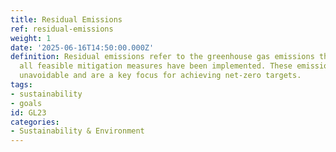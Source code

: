```yaml
---
title: Residual Emissions
ref: residual-emissions
weight: 1
date: '2025-06-16T14:50:00.000Z'
definition: Residual emissions refer to the greenhouse gas emissions that remain after
  all feasible mitigation measures have been implemented. These emissions are typically
  unavoidable and are a key focus for achieving net-zero targets.
tags:
- sustainability
- goals
id: GL23
categories:
- Sustainability & Environment
---
```


